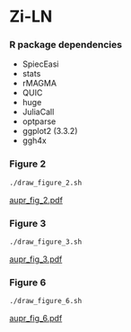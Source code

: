 # Zi-LN


### R package dependencies

* SpiecEasi
* stats
* rMAGMA
* QUIC
* huge
* JuliaCall
* optparse
* ggplot2 (3.3.2)
* ggh4x


### Figure 2

```bash
./draw_figure_2.sh
```

[aupr_fig_2.pdf](https://github.com/vincentprost/Zi-LN/blob/master/aupr_fig_2.pdf)

### Figure 3


```bash
./draw_figure_3.sh
```

[aupr_fig_3.pdf](https://github.com/vincentprost/Zi-LN/blob/master/aupr_fig_3.pdf)

### Figure 6

```bash
./draw_figure_6.sh
```

[aupr_fig_6.pdf](https://github.com/vincentprost/Zi-LN/blob/master/aupr_fig_6.pdf)

